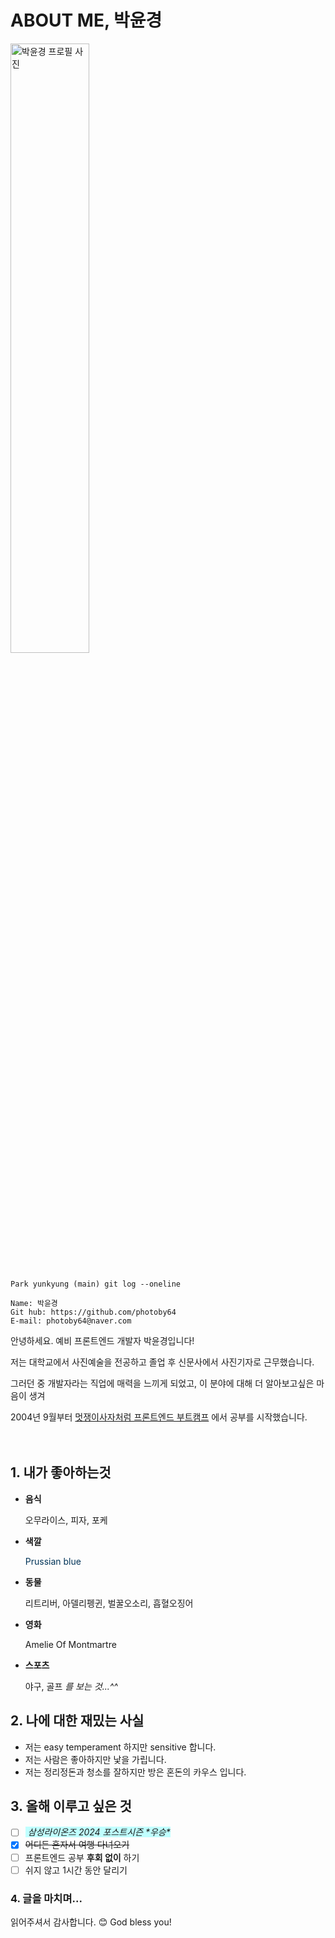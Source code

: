 # ABOUT ME, 박윤경

<img src="./assets/md/pyk_portrait_photo.jpg" alt="박윤경 프로필 사진" width="50%" height="50%" />

```

Park yunkyung (main) git log --oneline

Name: 박윤경
Git hub: https://github.com/photoby64
E-mail: photoby64@naver.com

```

안녕하세요. 예비 프론트엔드 개발자 박윤경입니다!

저는 대학교에서 사진예술을 전공하고 졸업 후 신문사에서 사진기자로 근무했습니다.

그러던 중 개발자라는 직업에 매력을 느끼게 되었고, 이 분야에 대해 더 알아보고싶은 마음이 생겨

2004년 9월부터 [멋쟁이사자처럼 프론트엔드 부트캠프](https://likelion.net/school/kdt-frontend-12th) 에서 공부를 시작했습니다.
<br><br><br>

## 1. 내가 좋아하는것

- **음식**

  오무라이스, 피자, 포케

- **색깔**

  <span style="color:#003458"> Prussian blue </span>

- **동물**

  리트리버, 아델리펭귄, 벌꿀오소리, 흡혈오징어

- **영화**

  Amelie Of Montmartre

- **스포츠**

  야구, 골프 _를 보는 것...^^_

## 2. 나에 대한 재밌는 사실

- 저는 easy temperament 하지만 sensitive 합니다.
- 저는 사람은 좋아하지만 낯을 가립니다.
- 저는 정리정돈과 청소를 잘하지만 방은 혼돈의 카우스 입니다.

## 3. 올해 이루고 싶은 것

- [ ] <span style="background-color:#C0FFFF"> _삼성라이온즈 2024 포스트시즌 \*우승\*_ </span>
- [x] ~~어디든 혼자서 여행 다녀오기~~
- [ ] 프론트엔드 공부 **후회 없이** 하기
- [ ] 쉬지 않고 1시간 동안 달리기

### 4. 글을 마치며...

읽어주셔서 감사합니다. 😊 God bless you!
